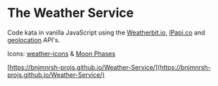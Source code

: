 # The Weather Service

Code kata in vanilla JavaScript using the [Weatherbit.io](https://developer.nytimes.com/), [IPapi.co](https://IPapi.co/) and [geolocation](https://developer.mozilla.org/en-US/docs/Web/API/Geolocation_API) API's.

Icons: [weather-icons](https://erikflowers.github.io/weather-icons/) & [Moon Phases](https://www.flaticon.com/packs/moon-phase-3)

[https://bnjmnrsh-projs.github.io/Weather-Service/](https://bnjmnrsh-projs.github.io/Weather-Service/)
